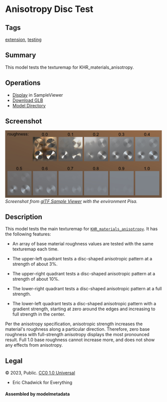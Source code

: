 # Anisotropy Disc Test

## Tags

[extension](../../Models-extension.md), [testing](../../Models-testing.md)

## Summary

This model tests the texturemap for KHR_materials_anisotropy.

## Operations

* [Display](https://github.khronos.org/glTF-Sample-Viewer-Release/?model=https://raw.GithubUserContent.com/KhronosGroup/glTF-Sample-Assets/main/./Models/AnisotropyDiscTest/glTF-Binary/AnisotropyDiscTest.glb) in SampleViewer
* [Download GLB](https://raw.GithubUserContent.com/KhronosGroup/glTF-Sample-Assets/main/./Models/AnisotropyDiscTest/glTF-Binary/AnisotropyDiscTest.glb)
* [Model Directory](./)

## Screenshot

![screenshot](screenshot/screenshot_Large.jpg)
<br/>_Screenshot from [glTF Sample Viewer](https://github.khronos.org/glTF-Sample-Viewer-Release/) with the environment Pisa._

## Description

This model tests the main texturemap for [`KHR_materials_anisotropy`](https://github.com/KhronosGroup/glTF/tree/main/extensions/2.0/Khronos/KHR_materials_anisotropy).  It has the following features:

- An array of base material roughness values are tested with the same texturemap each time.

- The upper-left quadrant tests a disc-shaped anisotropic pattern at a strength of about 3%.

- The upper-right quadrant tests a disc-shaped anisotropic pattern at a strength of about 10%.

- The lower-right quadrant tests a disc-shaped anisotropic pattern at a full strength.

- The lower-left quadrant tests a disc-shaped anisotropic pattern with a gradient strength, starting at zero around the edges and increasing to full strength in the center.

Per the anisotropy specification, anisotropic strength increases the material's roughness along a particular direction.  Therefore, zero base roughness with full-strength anisotropy displays the most pronounced result.  Full 1.0 base roughness cannot increase more, and does not show any effects from anisotropy.


## Legal

&copy; 2023, Public. [CC0 1.0 Universal](https://creativecommons.org/publicdomain/zero/1.0/legalcode)

 - Eric Chadwick for Everything

#### Assembled by modelmetadata